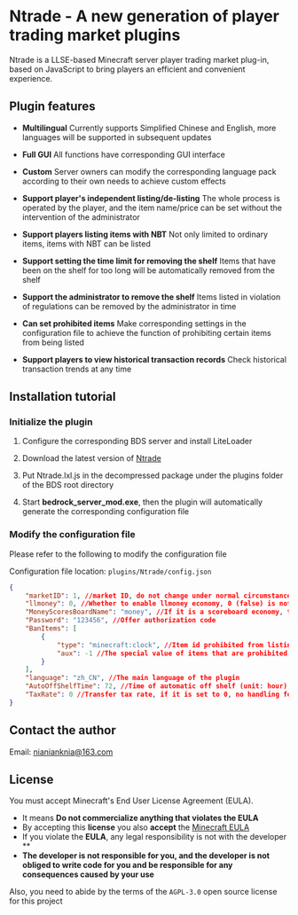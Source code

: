 # Ntrade - A new generation of player trading market plugins
Ntrade is a LLSE-based Minecraft server player trading market plug-in, based on JavaScript to bring players an efficient and convenient experience.

## Plugin features
- **Multilingual** Currently supports Simplified Chinese and English, more languages ​​will be supported in subsequent updates

- **Full GUI** All functions have corresponding GUI interface

- **Custom** Server owners can modify the corresponding language pack according to their own needs to achieve custom effects

- **Support player's independent listing/de-listing** The whole process is operated by the player, and the item name/price can be set without the intervention of the administrator

- **Support players listing items with NBT** Not only limited to ordinary items, items with NBT can be listed

- **Support setting the time limit for removing the shelf** Items that have been on the shelf for too long will be automatically removed from the shelf

- **Support the administrator to remove the shelf** Items listed in violation of regulations can be removed by the administrator in time

- **Can set prohibited items** Make corresponding settings in the configuration file to achieve the function of prohibiting certain items from being listed

- **Support players to view historical transaction records** Check historical transaction trends at any time

## Installation tutorial

### Initialize the plugin

1. Configure the corresponding BDS server and install LiteLoader

2. Download the latest version of [Ntrade](https://github.com/NIANIANKNIA/Ntrade/releases)

3. Put Ntrade.lxl.js in the decompressed package under the plugins folder of the BDS root directory

4. Start **bedrock_server_mod.exe**, then the plugin will automatically generate the corresponding configuration file

### Modify the configuration file

Please refer to the following to modify the configuration file

Configuration file location: `plugins/Ntrade/config.json`

````json
{
    "marketID": 1, //market ID, do not change under normal circumstances
    "llmoney": 0, //Whether to enable llmoney economy, 0 (false) is not enabled, 1 (true) is enabled
    "MoneyScoresBoardName": "money", //If it is a scoreboard economy, the corresponding scoreboard name
    "Password": "123456", //Offer authorization code
    "BanItems": [
        {
            "type": "minecraft:clock", //Item id prohibited from listing
            "aux": -1 //The special value of items that are prohibited from being listed (-1 means that the special value is not restricted)
        }
    ],
    "language": "zh_CN", //The main language of the plugin
    "AutoOffShelfTime": 72, //Time of automatic off shelf (unit: hour), if set to -1, it will not automatically off shelf
    "TaxRate": 0 //Transfer tax rate, if it is set to 0, no handling fee will be charged. If necessary, please change it to any number in [0, 1).
}
````

## Contact the author
Email: nianianknia@163.com

## License

You must accept Minecraft's End User License Agreement (EULA).

- It means **Do not commercialize anything that violates the EULA**
- By accepting this **license** you also **accept** the [Minecraft EULA](https://account.mojang.com/terms)
- If you violate the **EULA**, any legal responsibility is not with the developer **
- **The developer is not responsible for you, and the developer is not obliged to write code for you and be responsible for any consequences caused by your use**

Also, you need to abide by the terms of the `AGPL-3.0` open source license for this project
